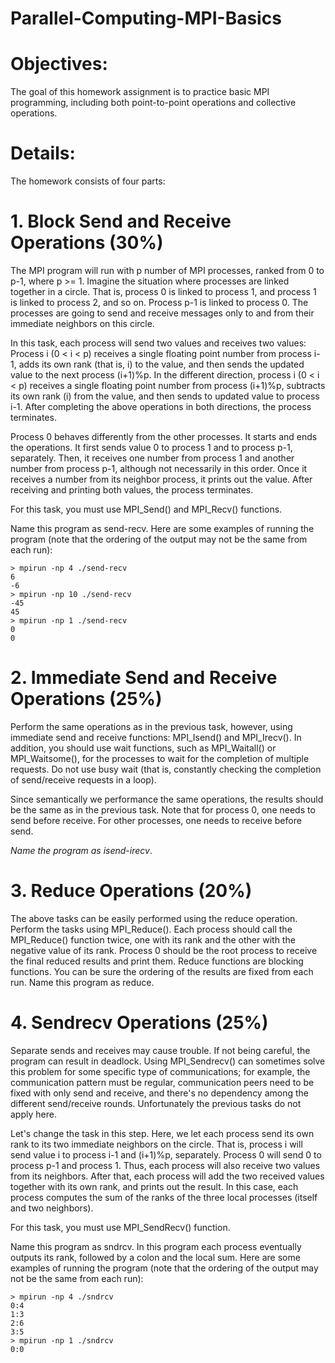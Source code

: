 # Parallel-Computing-MPI-Basics

# Objectives:
The goal of this homework assignment is to practice basic MPI programming, including both point-to-point operations and collective operations. 

# Details:
The homework consists of four parts:

# 1. Block Send and Receive Operations (30%)
The MPI program will run with p number of MPI processes, ranked from 0 to p-1, where p >= 1. Imagine the situation where processes are linked together in a circle. That is, process 0 is linked to process 1, and process 1 is linked to process 2, and so on. Process p-1 is linked to process 0. The processes are going to send and receive messages only to and from their immediate neighbors on this circle.

In this task, each process will send two values and receives two values: Process i (0 < i < p) receives a single floating point number from process i-1, adds its own rank (that is, i) to the value, and then sends the updated value to the next process (i+1)%p. In the different direction, process i (0 < i < p) receives a single floating point number from process (i+1)%p, subtracts its own rank (i) from the value, and then sends to updated value to process i-1. After completing the above operations in both directions, the process terminates.

Process 0 behaves differently from the other processes. It starts and ends the operations. It first sends value 0 to process 1 and to process p-1, separately. Then, it receives one number from process 1 and another number from process p-1, although not necessarily in this order. Once it receives a number from its neighbor process, it prints out the value. After receiving and printing both values, the process terminates. 

For this task, you must use MPI_Send() and MPI_Recv() functions.

Name this program as send-recv. Here are some examples of running the program (note that the ordering of the output may not be the same from each run):
```
> mpirun -np 4 ./send-recv 
6
-6
> mpirun -np 10 ./send-recv
-45
45
> mpirun -np 1 ./send-recv
0
0
```

# 2. Immediate Send and Receive Operations (25%)
Perform the same operations as in the previous task, however, using immediate send and receive functions: MPI_Isend() and MPI_Irecv(). In addition, you should use wait functions, such as MPI_Waitall() or MPI_Waitsome(), for the processes to wait for the completion of multiple requests. Do not use busy wait (that is, constantly checking the completion of send/receive requests in a loop). 

Since semantically we performance the same operations, the results should be the same as in the previous task. Note that for process 0, one needs to send before receive. For other processes, one needs to receive before send.

*Name the program as isend-irecv*.

# 3. Reduce Operations (20%)
The above tasks can be easily performed using the reduce operation. Perform the tasks using MPI_Reduce(). Each process should call the MPI_Reduce() function twice, one with its rank and the other with the negative value of its rank. Process 0 should be the root process to receive the final reduced results and print them. Reduce functions are blocking functions. You can be sure the ordering of the results are fixed from each run. 
Name this program as reduce.

# 4. Sendrecv Operations (25%)

Separate sends and receives may cause trouble. If not being careful, the program can result in deadlock. Using MPI_Sendrecv() can sometimes solve this problem for some specific type of communications; for example, the communication pattern must be regular, communication peers need to be fixed with only send and receive, and there's no dependency among the different send/receive rounds. Unfortunately the previous tasks do not apply here. 

Let's change the task in this step. Here, we let each process send its own rank to its two immediate neighbors on the circle. That is, process i will send value i to process i-1 and (i+1)%p, separately. Process 0 will send 0 to process p-1 and process 1. Thus, each process will also receive two values from its neighbors. After that, each process will add the two received values together with its own rank, and prints out the result. In this case, each process computes the sum of the ranks of the three local processes (itself and two neighbors). 

For this task, you must use MPI_SendRecv() function.

Name this program as sndrcv. In this program each process eventually outputs its rank, followed by a colon and the local sum. Here are some examples of running the program (note that the ordering of the output may not be the same from each run):

```
> mpirun -np 4 ./sndrcv
0:4
1:3
2:6
3:5
> mpirun -np 1 ./sndrcv
0:0
```
